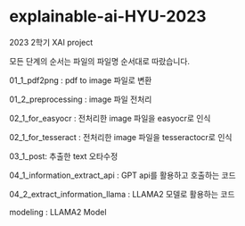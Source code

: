 # explainable-ai-HYU-2023
2023 2학기 XAI project


모든 단계의 순서는 파일의 파일명 순서대로 따랐습니다.

01_1_pdf2png : pdf to image 파일로 변환

01_2_preprocessing : image 파일 전처리

02_1_for_easyocr : 전처리한 image 파일을 easyocr로 인식

02_1_for_tesseract : 전처리한 image 파일을 tesseractocr로 인식

03_1_post: 추출한 text 오타수정

04_1_information_extract_api : GPT api를 활용하고 호출하는 코드

04_2_extract_information_llama : LLAMA2 모델로 활용하는 코드

modeling : LLAMA2 Model
